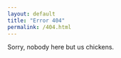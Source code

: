 ```yaml
---
layout: default
title: "Error 404"
permalink: /404.html
---
```


Sorry, nobody here but us chickens.
